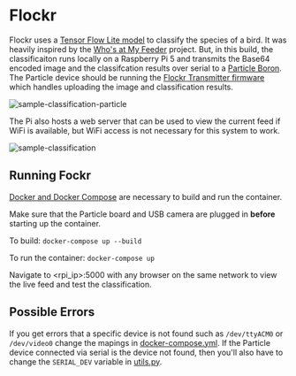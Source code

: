 # Flockr
Flockr uses a [Tensor Flow Lite model](https://www.kaggle.com/models/google/aiy/tfLite/vision-classifier-birds-v1/3?tfhub-redirect=true) to classify the species of a bird. It was heavily inspired by the [Who's at My Feeder](https://github.com/mmcc-xx/WhosAtMyFeeder/blob/master/speciesid.py) project. But, in this build, the classificaiton runs locally on a Raspberry Pi 5 and transmits the Base64 encoded image and the classifcation results over serial to a [Particle Boron](https://store.particle.io/products/boron-lte-cat-m1-noram-with-ethersim-4th-gen). The Particle device should be running the [Flockr Transmitter firmware](https://github.com/epietrowicz/flockr-transmitter) which handles uploading the image and classification results. 

![sample-classification-particle](https://github.com/user-attachments/assets/ab706e47-30df-44bb-af55-a7fb3d8975ed)

The Pi also hosts a web server that can be used to view the current feed if WiFi is available, but WiFi access is not necessary for this system to work.

![sample-classification](https://github.com/user-attachments/assets/ee12eabd-3c7d-4980-957e-c50986bf321e)

## Running Fockr
[Docker and Docker Compose](https://docs.docker.com/engine/install/raspberry-pi-os/) are necessary to build and run the container.

Make sure that the Particle board and USB camera are plugged in **before** starting up the container.

To build: `docker-compose up --build`

To run the container: `docker-compose up`

Navigate to <rpi_ip>:5000 with any browser on the same network to view the live feed and test the classification.

## Possible Errors

If you get errors that a specific device is not found such as `/dev/ttyACM0` or `/dev/video0` change the mapings in [docker-compose.yml](https://github.com/epietrowicz/flockr-app/blob/main/docker-compose.yml). If the Particle device connected via serial is the device not found, then you'll also have to change the `SERIAL_DEV` variable in [utils.py](https://github.com/epietrowicz/flockr-app/blob/main/src/utils.py).
